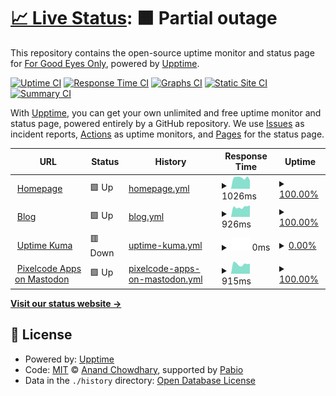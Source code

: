 # [📈 Live Status](https://uptime.forgoodeyesonly.eu): <!--live status--> **🟧 Partial outage**

This repository contains the open-source uptime monitor and status page for [For Good Eyes Only](https://forgoodeyesonly.eu), powered by [Upptime](https://github.com/upptime/upptime).

[![Uptime CI](https://github.com/ForGoodEyesOnly/status/workflows/Uptime%20CI/badge.svg)](https://github.com/ForGoodEyesOnly/status/actions?query=workflow%3A%22Uptime+CI%22)
[![Response Time CI](https://github.com/ForGoodEyesOnly/status/workflows/Response%20Time%20CI/badge.svg)](https://github.com/ForGoodEyesOnly/status/actions?query=workflow%3A%22Response+Time+CI%22)
[![Graphs CI](https://github.com/ForGoodEyesOnly/status/workflows/Graphs%20CI/badge.svg)](https://github.com/ForGoodEyesOnly/status/actions?query=workflow%3A%22Graphs+CI%22)
[![Static Site CI](https://github.com/ForGoodEyesOnly/status/workflows/Static%20Site%20CI/badge.svg)](https://github.com/ForGoodEyesOnly/status/actions?query=workflow%3A%22Static+Site+CI%22)
[![Summary CI](https://github.com/ForGoodEyesOnly/status/workflows/Summary%20CI/badge.svg)](https://github.com/ForGoodEyesOnly/status/actions?query=workflow%3A%22Summary+CI%22)

With [Upptime](https://upptime.js.org), you can get your own unlimited and free uptime monitor and status page, powered entirely by a GitHub repository. We use [Issues](https://github.com/ForGoodEyesOnly/status/issues) as incident reports, [Actions](https://github.com/ForGoodEyesOnly/status/actions) as uptime monitors, and [Pages](https://uptime.forgoodeyesonly.eu) for the status page.

<!--start: status pages-->
<!-- This summary is generated by Upptime (https://github.com/upptime/upptime) -->
<!-- Do not edit this manually, your changes will be overwritten -->
<!-- prettier-ignore -->
| URL | Status | History | Response Time | Uptime |
| --- | ------ | ------- | ------------- | ------ |
| <img alt="" src="https://icons.duckduckgo.com/ip3/forgoodeyesonly.eu.ico" height="13"> [Homepage](https://forgoodeyesonly.eu) | 🟩 Up | [homepage.yml](https://github.com/ForGoodEyesOnly/status/commits/HEAD/history/homepage.yml) | <details><summary><img alt="Response time graph" src="./graphs/homepage/response-time-week.png" height="20"> 1026ms</summary><br><a href="https://uptime.forgoodeyesonly.eu/history/homepage"><img alt="Response time 1437" src="https://img.shields.io/endpoint?url=https%3A%2F%2Fraw.githubusercontent.com%2FForGoodEyesOnly%2Fstatus%2FHEAD%2Fapi%2Fhomepage%2Fresponse-time.json"></a><br><a href="https://uptime.forgoodeyesonly.eu/history/homepage"><img alt="24-hour response time 785" src="https://img.shields.io/endpoint?url=https%3A%2F%2Fraw.githubusercontent.com%2FForGoodEyesOnly%2Fstatus%2FHEAD%2Fapi%2Fhomepage%2Fresponse-time-day.json"></a><br><a href="https://uptime.forgoodeyesonly.eu/history/homepage"><img alt="7-day response time 1026" src="https://img.shields.io/endpoint?url=https%3A%2F%2Fraw.githubusercontent.com%2FForGoodEyesOnly%2Fstatus%2FHEAD%2Fapi%2Fhomepage%2Fresponse-time-week.json"></a><br><a href="https://uptime.forgoodeyesonly.eu/history/homepage"><img alt="30-day response time 1580" src="https://img.shields.io/endpoint?url=https%3A%2F%2Fraw.githubusercontent.com%2FForGoodEyesOnly%2Fstatus%2FHEAD%2Fapi%2Fhomepage%2Fresponse-time-month.json"></a><br><a href="https://uptime.forgoodeyesonly.eu/history/homepage"><img alt="1-year response time 1493" src="https://img.shields.io/endpoint?url=https%3A%2F%2Fraw.githubusercontent.com%2FForGoodEyesOnly%2Fstatus%2FHEAD%2Fapi%2Fhomepage%2Fresponse-time-year.json"></a></details> | <details><summary><a href="https://uptime.forgoodeyesonly.eu/history/homepage">100.00%</a></summary><a href="https://uptime.forgoodeyesonly.eu/history/homepage"><img alt="All-time uptime 98.98%" src="https://img.shields.io/endpoint?url=https%3A%2F%2Fraw.githubusercontent.com%2FForGoodEyesOnly%2Fstatus%2FHEAD%2Fapi%2Fhomepage%2Fuptime.json"></a><br><a href="https://uptime.forgoodeyesonly.eu/history/homepage"><img alt="24-hour uptime 100.00%" src="https://img.shields.io/endpoint?url=https%3A%2F%2Fraw.githubusercontent.com%2FForGoodEyesOnly%2Fstatus%2FHEAD%2Fapi%2Fhomepage%2Fuptime-day.json"></a><br><a href="https://uptime.forgoodeyesonly.eu/history/homepage"><img alt="7-day uptime 100.00%" src="https://img.shields.io/endpoint?url=https%3A%2F%2Fraw.githubusercontent.com%2FForGoodEyesOnly%2Fstatus%2FHEAD%2Fapi%2Fhomepage%2Fuptime-week.json"></a><br><a href="https://uptime.forgoodeyesonly.eu/history/homepage"><img alt="30-day uptime 99.55%" src="https://img.shields.io/endpoint?url=https%3A%2F%2Fraw.githubusercontent.com%2FForGoodEyesOnly%2Fstatus%2FHEAD%2Fapi%2Fhomepage%2Fuptime-month.json"></a><br><a href="https://uptime.forgoodeyesonly.eu/history/homepage"><img alt="1-year uptime 98.78%" src="https://img.shields.io/endpoint?url=https%3A%2F%2Fraw.githubusercontent.com%2FForGoodEyesOnly%2Fstatus%2FHEAD%2Fapi%2Fhomepage%2Fuptime-year.json"></a></details>
| <img alt="" src="https://icons.duckduckgo.com/ip3/blog.forgoodeyesonly.eu.ico" height="13"> [Blog](https://blog.forgoodeyesonly.eu) | 🟩 Up | [blog.yml](https://github.com/ForGoodEyesOnly/status/commits/HEAD/history/blog.yml) | <details><summary><img alt="Response time graph" src="./graphs/blog/response-time-week.png" height="20"> 926ms</summary><br><a href="https://uptime.forgoodeyesonly.eu/history/blog"><img alt="Response time 1366" src="https://img.shields.io/endpoint?url=https%3A%2F%2Fraw.githubusercontent.com%2FForGoodEyesOnly%2Fstatus%2FHEAD%2Fapi%2Fblog%2Fresponse-time.json"></a><br><a href="https://uptime.forgoodeyesonly.eu/history/blog"><img alt="24-hour response time 1095" src="https://img.shields.io/endpoint?url=https%3A%2F%2Fraw.githubusercontent.com%2FForGoodEyesOnly%2Fstatus%2FHEAD%2Fapi%2Fblog%2Fresponse-time-day.json"></a><br><a href="https://uptime.forgoodeyesonly.eu/history/blog"><img alt="7-day response time 926" src="https://img.shields.io/endpoint?url=https%3A%2F%2Fraw.githubusercontent.com%2FForGoodEyesOnly%2Fstatus%2FHEAD%2Fapi%2Fblog%2Fresponse-time-week.json"></a><br><a href="https://uptime.forgoodeyesonly.eu/history/blog"><img alt="30-day response time 1863" src="https://img.shields.io/endpoint?url=https%3A%2F%2Fraw.githubusercontent.com%2FForGoodEyesOnly%2Fstatus%2FHEAD%2Fapi%2Fblog%2Fresponse-time-month.json"></a><br><a href="https://uptime.forgoodeyesonly.eu/history/blog"><img alt="1-year response time 1435" src="https://img.shields.io/endpoint?url=https%3A%2F%2Fraw.githubusercontent.com%2FForGoodEyesOnly%2Fstatus%2FHEAD%2Fapi%2Fblog%2Fresponse-time-year.json"></a></details> | <details><summary><a href="https://uptime.forgoodeyesonly.eu/history/blog">100.00%</a></summary><a href="https://uptime.forgoodeyesonly.eu/history/blog"><img alt="All-time uptime 99.02%" src="https://img.shields.io/endpoint?url=https%3A%2F%2Fraw.githubusercontent.com%2FForGoodEyesOnly%2Fstatus%2FHEAD%2Fapi%2Fblog%2Fuptime.json"></a><br><a href="https://uptime.forgoodeyesonly.eu/history/blog"><img alt="24-hour uptime 100.00%" src="https://img.shields.io/endpoint?url=https%3A%2F%2Fraw.githubusercontent.com%2FForGoodEyesOnly%2Fstatus%2FHEAD%2Fapi%2Fblog%2Fuptime-day.json"></a><br><a href="https://uptime.forgoodeyesonly.eu/history/blog"><img alt="7-day uptime 100.00%" src="https://img.shields.io/endpoint?url=https%3A%2F%2Fraw.githubusercontent.com%2FForGoodEyesOnly%2Fstatus%2FHEAD%2Fapi%2Fblog%2Fuptime-week.json"></a><br><a href="https://uptime.forgoodeyesonly.eu/history/blog"><img alt="30-day uptime 99.25%" src="https://img.shields.io/endpoint?url=https%3A%2F%2Fraw.githubusercontent.com%2FForGoodEyesOnly%2Fstatus%2FHEAD%2Fapi%2Fblog%2Fuptime-month.json"></a><br><a href="https://uptime.forgoodeyesonly.eu/history/blog"><img alt="1-year uptime 98.82%" src="https://img.shields.io/endpoint?url=https%3A%2F%2Fraw.githubusercontent.com%2FForGoodEyesOnly%2Fstatus%2FHEAD%2Fapi%2Fblog%2Fuptime-year.json"></a></details>
| <img alt="" src="https://icons.duckduckgo.com/ip3/status.forgoodeyesonly.eu.ico" height="13"> [Uptime Kuma](https://status.forgoodeyesonly.eu) | 🟥 Down | [uptime-kuma.yml](https://github.com/ForGoodEyesOnly/status/commits/HEAD/history/uptime-kuma.yml) | <details><summary><img alt="Response time graph" src="./graphs/uptime-kuma/response-time-week.png" height="20"> 0ms</summary><br><a href="https://uptime.forgoodeyesonly.eu/history/uptime-kuma"><img alt="Response time 625" src="https://img.shields.io/endpoint?url=https%3A%2F%2Fraw.githubusercontent.com%2FForGoodEyesOnly%2Fstatus%2FHEAD%2Fapi%2Fuptime-kuma%2Fresponse-time.json"></a><br><a href="https://uptime.forgoodeyesonly.eu/history/uptime-kuma"><img alt="24-hour response time 0" src="https://img.shields.io/endpoint?url=https%3A%2F%2Fraw.githubusercontent.com%2FForGoodEyesOnly%2Fstatus%2FHEAD%2Fapi%2Fuptime-kuma%2Fresponse-time-day.json"></a><br><a href="https://uptime.forgoodeyesonly.eu/history/uptime-kuma"><img alt="7-day response time 0" src="https://img.shields.io/endpoint?url=https%3A%2F%2Fraw.githubusercontent.com%2FForGoodEyesOnly%2Fstatus%2FHEAD%2Fapi%2Fuptime-kuma%2Fresponse-time-week.json"></a><br><a href="https://uptime.forgoodeyesonly.eu/history/uptime-kuma"><img alt="30-day response time 0" src="https://img.shields.io/endpoint?url=https%3A%2F%2Fraw.githubusercontent.com%2FForGoodEyesOnly%2Fstatus%2FHEAD%2Fapi%2Fuptime-kuma%2Fresponse-time-month.json"></a><br><a href="https://uptime.forgoodeyesonly.eu/history/uptime-kuma"><img alt="1-year response time 629" src="https://img.shields.io/endpoint?url=https%3A%2F%2Fraw.githubusercontent.com%2FForGoodEyesOnly%2Fstatus%2FHEAD%2Fapi%2Fuptime-kuma%2Fresponse-time-year.json"></a></details> | <details><summary><a href="https://uptime.forgoodeyesonly.eu/history/uptime-kuma">0.00%</a></summary><a href="https://uptime.forgoodeyesonly.eu/history/uptime-kuma"><img alt="All-time uptime 0.00%" src="https://img.shields.io/endpoint?url=https%3A%2F%2Fraw.githubusercontent.com%2FForGoodEyesOnly%2Fstatus%2FHEAD%2Fapi%2Fuptime-kuma%2Fuptime.json"></a><br><a href="https://uptime.forgoodeyesonly.eu/history/uptime-kuma"><img alt="24-hour uptime 0.00%" src="https://img.shields.io/endpoint?url=https%3A%2F%2Fraw.githubusercontent.com%2FForGoodEyesOnly%2Fstatus%2FHEAD%2Fapi%2Fuptime-kuma%2Fuptime-day.json"></a><br><a href="https://uptime.forgoodeyesonly.eu/history/uptime-kuma"><img alt="7-day uptime 0.00%" src="https://img.shields.io/endpoint?url=https%3A%2F%2Fraw.githubusercontent.com%2FForGoodEyesOnly%2Fstatus%2FHEAD%2Fapi%2Fuptime-kuma%2Fuptime-week.json"></a><br><a href="https://uptime.forgoodeyesonly.eu/history/uptime-kuma"><img alt="30-day uptime 0.00%" src="https://img.shields.io/endpoint?url=https%3A%2F%2Fraw.githubusercontent.com%2FForGoodEyesOnly%2Fstatus%2FHEAD%2Fapi%2Fuptime-kuma%2Fuptime-month.json"></a><br><a href="https://uptime.forgoodeyesonly.eu/history/uptime-kuma"><img alt="1-year uptime 0.00%" src="https://img.shields.io/endpoint?url=https%3A%2F%2Fraw.githubusercontent.com%2FForGoodEyesOnly%2Fstatus%2FHEAD%2Fapi%2Fuptime-kuma%2Fuptime-year.json"></a></details>
| <img alt="" src="https://icons.duckduckgo.com/ip3/mstdn.social.ico" height="13"> [Pixelcode Apps on Mastodon](https://mstdn.social/@pixelcodeapps) | 🟩 Up | [pixelcode-apps-on-mastodon.yml](https://github.com/ForGoodEyesOnly/status/commits/HEAD/history/pixelcode-apps-on-mastodon.yml) | <details><summary><img alt="Response time graph" src="./graphs/pixelcode-apps-on-mastodon/response-time-week.png" height="20"> 915ms</summary><br><a href="https://uptime.forgoodeyesonly.eu/history/pixelcode-apps-on-mastodon"><img alt="Response time 846" src="https://img.shields.io/endpoint?url=https%3A%2F%2Fraw.githubusercontent.com%2FForGoodEyesOnly%2Fstatus%2FHEAD%2Fapi%2Fpixelcode-apps-on-mastodon%2Fresponse-time.json"></a><br><a href="https://uptime.forgoodeyesonly.eu/history/pixelcode-apps-on-mastodon"><img alt="24-hour response time 946" src="https://img.shields.io/endpoint?url=https%3A%2F%2Fraw.githubusercontent.com%2FForGoodEyesOnly%2Fstatus%2FHEAD%2Fapi%2Fpixelcode-apps-on-mastodon%2Fresponse-time-day.json"></a><br><a href="https://uptime.forgoodeyesonly.eu/history/pixelcode-apps-on-mastodon"><img alt="7-day response time 915" src="https://img.shields.io/endpoint?url=https%3A%2F%2Fraw.githubusercontent.com%2FForGoodEyesOnly%2Fstatus%2FHEAD%2Fapi%2Fpixelcode-apps-on-mastodon%2Fresponse-time-week.json"></a><br><a href="https://uptime.forgoodeyesonly.eu/history/pixelcode-apps-on-mastodon"><img alt="30-day response time 899" src="https://img.shields.io/endpoint?url=https%3A%2F%2Fraw.githubusercontent.com%2FForGoodEyesOnly%2Fstatus%2FHEAD%2Fapi%2Fpixelcode-apps-on-mastodon%2Fresponse-time-month.json"></a><br><a href="https://uptime.forgoodeyesonly.eu/history/pixelcode-apps-on-mastodon"><img alt="1-year response time 866" src="https://img.shields.io/endpoint?url=https%3A%2F%2Fraw.githubusercontent.com%2FForGoodEyesOnly%2Fstatus%2FHEAD%2Fapi%2Fpixelcode-apps-on-mastodon%2Fresponse-time-year.json"></a></details> | <details><summary><a href="https://uptime.forgoodeyesonly.eu/history/pixelcode-apps-on-mastodon">100.00%</a></summary><a href="https://uptime.forgoodeyesonly.eu/history/pixelcode-apps-on-mastodon"><img alt="All-time uptime 99.78%" src="https://img.shields.io/endpoint?url=https%3A%2F%2Fraw.githubusercontent.com%2FForGoodEyesOnly%2Fstatus%2FHEAD%2Fapi%2Fpixelcode-apps-on-mastodon%2Fuptime.json"></a><br><a href="https://uptime.forgoodeyesonly.eu/history/pixelcode-apps-on-mastodon"><img alt="24-hour uptime 100.00%" src="https://img.shields.io/endpoint?url=https%3A%2F%2Fraw.githubusercontent.com%2FForGoodEyesOnly%2Fstatus%2FHEAD%2Fapi%2Fpixelcode-apps-on-mastodon%2Fuptime-day.json"></a><br><a href="https://uptime.forgoodeyesonly.eu/history/pixelcode-apps-on-mastodon"><img alt="7-day uptime 100.00%" src="https://img.shields.io/endpoint?url=https%3A%2F%2Fraw.githubusercontent.com%2FForGoodEyesOnly%2Fstatus%2FHEAD%2Fapi%2Fpixelcode-apps-on-mastodon%2Fuptime-week.json"></a><br><a href="https://uptime.forgoodeyesonly.eu/history/pixelcode-apps-on-mastodon"><img alt="30-day uptime 100.00%" src="https://img.shields.io/endpoint?url=https%3A%2F%2Fraw.githubusercontent.com%2FForGoodEyesOnly%2Fstatus%2FHEAD%2Fapi%2Fpixelcode-apps-on-mastodon%2Fuptime-month.json"></a><br><a href="https://uptime.forgoodeyesonly.eu/history/pixelcode-apps-on-mastodon"><img alt="1-year uptime 99.88%" src="https://img.shields.io/endpoint?url=https%3A%2F%2Fraw.githubusercontent.com%2FForGoodEyesOnly%2Fstatus%2FHEAD%2Fapi%2Fpixelcode-apps-on-mastodon%2Fuptime-year.json"></a></details>

<!--end: status pages-->

[**Visit our status website →**](https://uptime.forgoodeyesonly.eu)

## 📄 License

- Powered by: [Upptime](https://github.com/upptime/upptime)
- Code: [MIT](./LICENSE) © [Anand Chowdhary](https://anandchowdhary.com), supported by [Pabio](https://pabio.com)
- Data in the `./history` directory: [Open Database License](https://opendatacommons.org/licenses/odbl/1-0/)
